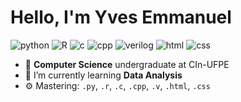 # Hello, I'm Yves Emmanuel

![python](https://img.shields.io/badge/python-Intermediate-yellow)
![R](https://img.shields.io/badge/R-beginner-black)
![c](https://img.shields.io/badge/c-intermediate-brown)
![cpp](https://img.shields.io/badge/cpp-intermediate-green)
![verilog](https://img.shields.io/badge/verilog-intermediate-red)
![html](https://img.shields.io/badge/html-intermediate-blue)
![css](https://img.shields.io/badge/css-beginner-orange)

- 🔭 **Computer Science** undergraduate at CIn-UFPE
- 🌱 I’m currently learning **Data Analysis**
- ⚙️ Mastering: `.py`, `.r`, `.c`, `.cpp`, `.v`, `.html`, `.css`
